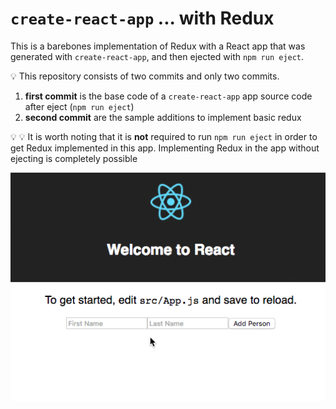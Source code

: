 # `create-react-app` ... with Redux

This is a barebones implementation of Redux with a React app that was generated with `create-react-app`, and then ejected with `npm run eject`.

:bulb: This repository consists of two commits and only two commits.  

 1. **first commit** is the base code of a `create-react-app` app source code after eject (`npm run eject`)
 2. **second commit** are the sample additions to implement basic redux

:bulb: :bulb: It is worth noting that it is **not** required to run `npm run eject` in order to get Redux implemented in this app.  Implementing Redux in the app without ejecting is completely possible

![demo](images/demo.gif)
